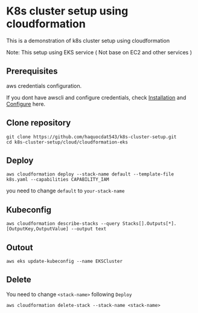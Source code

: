 # K8s cluster setup using cloudformation
This is a demonstration of k8s cluster setup using cloudformation

Note: This setup using EKS service ( Not base on EC2 and other services )
## Prerequisites
aws credentials configuration.

If you dont have awscli and configure credentials, check [Installation](https://docs.aws.amazon.com/cli/latest/userguide/getting-started-install.html) and [Configure](https://docs.aws.amazon.com/cli/latest/reference/configure/) here.
## Clone repository
```
git clone https://github.com/haquocdat543/k8s-cluster-setup.git
cd k8s-cluster-setup/cloud/cloudformation-eks
```
## Deploy
```
aws cloudformation deploy --stack-name default --template-file k8s.yaml --capabilities CAPABILITY_IAM
```
you need to change `default` to `your-stack-name` 
## Kubeconfig 
```
aws cloudformation describe-stacks --query Stacks[].Outputs[*].[OutputKey,OutputValue] --output text
```

## Outout
```
aws eks update-kubeconfig --name EKSCluster
```
## Delete
You need to change `<stack-name>` following `Deploy`
```
aws cloudformation delete-stack --stack-name <stack-name>
```

